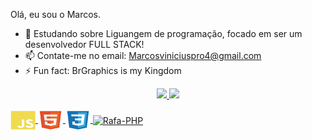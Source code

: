 Olá, eu sou o Marcos.


- 🌱 Estudando sobre Liguangem de programação, focado em ser um desenvolvedor FULL STACK!
- 📫 Contate-me no email: Marcosviniciuspro4@gmail.com
- ⚡ Fun fact: BrGraphics is my Kingdom
<div align="center">
  <a href="https://github.com/Marcolassss">
  <img height="180em" src="https://github-readme-stats.vercel.app/api?username=Marcolassss&show_icons=true&theme=dark&include_all_commits=true&count_private=true"/>
  <img height="180em" src="https://github-readme-stats.vercel.app/api/top-langs/?username=Marcolassss&layout=compact&langs_count=7&theme=dark"/>
</div>
<div style="display: inline_block"><br>
  <img align="center" alt="Rafa-Js" height="30" width="40" src="https://raw.githubusercontent.com/devicons/devicon/master/icons/javascript/javascript-plain.svg">
  <img align="center" alt="Rafa-HTML" height="30" width="40" src="https://raw.githubusercontent.com/devicons/devicon/master/icons/html5/html5-original.svg">
  <img align="center" alt="Rafa-CSS" height="30" width="40" src="https://raw.githubusercontent.com/devicons/devicon/master/icons/css3/css3-original.svg">
  <img align="center" alt="Rafa-PHP" height="30" width="40"
src="https://raw.githubusercontent.com/devicons/devicon/master/icons/php8/php8-original.svg">
</div>

 

